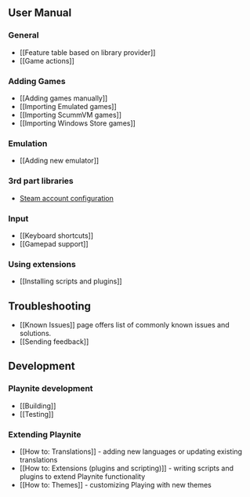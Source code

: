 User Manual
--------
### General
* [[Feature table based on library provider]]
* [[Game actions]]

### Adding Games
* [[Adding games manually]]
* [[Importing Emulated games]]
* [[Importing ScummVM games]] 
* [[Importing Windows Store games]]

### Emulation
* [[Adding new emulator]]

### 3rd part libraries
* [Steam account configuration](https://github.com/JosefNemec/Playnite/wiki/How-to-get-Steam-account-name)

### Input
* [[Keyboard shortcuts]]
* [[Gamepad support]]

### Using extensions
* [[Installing scripts and plugins]]

Troubleshooting
--------
* [[Known Issues]] page offers list of commonly known issues and solutions.
* [[Sending feedback]]

Development
--------
### Playnite development
* [[Building]]
* [[Testing]]

### Extending Playnite
* [[How to: Translations]] - adding new languages or updating existing translations
* [[How to: Extensions (plugins and scripting)]] - writing scripts and plugins to extend Playnite functionality
* [[How to: Themes]] - customizing Playing with new themes

